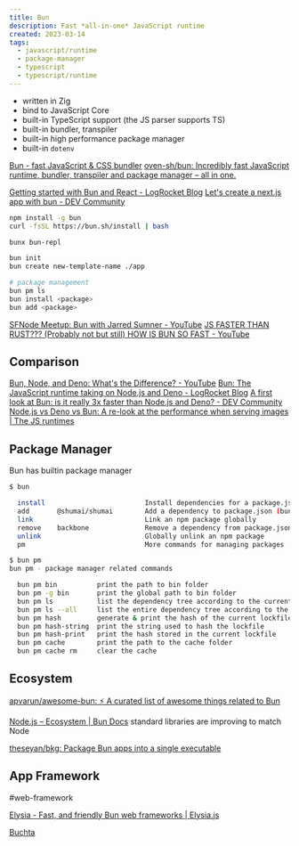 ```yaml
---
title: Bun
description: Fast *all-in-one* JavaScript runtime
created: 2023-03-14
tags:
  - javascript/runtime
  - package-manager
  - typescript
  - typescript/runtime
---
```


- written in Zig
- bind to JavaScript Core
- built-in TypeScript support (the JS parser supports TS)
- built-in bundler, transpiler
- built-in high performance package manager
- built-in `dotenv`

[Bun - fast JavaScript & CSS bundler](https://bun.sh/)
[oven-sh/bun: Incredibly fast JavaScript runtime, bundler, transpiler and package manager – all in one.](https://github.com/oven-sh/bun)

[Getting started with Bun and React - LogRocket Blog](https://blog.logrocket.com/getting-started-bun-react/)
[Let's create a next.js app with bun - DEV Community](https://dev.to/ashirbadgudu/lets-create-a-nextjs-app-with-bun-48l6)

```sh
npm install -g bun
curl -fsSL https://bun.sh/install | bash

bunx bun-repl

bun init
bun create new-template-name ./app

# package management
bun pm ls
bun install <package>
bun add <package>
```

[SFNode Meetup: Bun with Jarred Sumner - YouTube](https://www.youtube.com/watch?v=eF48Ar-JjT8)
[JS FASTER THAN RUST??? (Probably not but still) HOW IS BUN SO FAST - YouTube](https://www.youtube.com/watch?v=Rp5yvwX7orE)

## Comparison

[Bun, Node, and Deno: What's the Difference? - YouTube](https://www.youtube.com/watch?v=ApRGWUpW9wg)
[Bun: The JavaScript runtime taking on Node.js and Deno - LogRocket Blog](https://blog.logrocket.com/bun-javascript-runtime-taking-node-js-deno/)
[A first look at Bun: is it really 3x faster than Node.js and Deno? - DEV Community](https://dev.to/builderio/a-first-look-at-bun-is-it-really-3x-faster-than-nodejs-and-deno-45od)
[Node.js vs Deno vs Bun: A re-look at the performance when serving images | The JS runtimes](https://medium.com/deno-the-complete-reference/node-js-vs-deno-vs-bun-a-re-look-at-the-performance-when-serving-images-87a972c9257)

## Package Manager

Bun has builtin package manager

```sh
$ bun

  install                         Install dependencies for a package.json (bun i)
  add       @shumai/shumai        Add a dependency to package.json (bun a)
  link                            Link an npm package globally
  remove    backbone              Remove a dependency from package.json (bun rm)
  unlink                          Globally unlink an npm package
  pm                              More commands for managing packages

$ bun pm
bun pm - package manager related commands

  bun pm bin          print the path to bin folder
  bun pm -g bin       print the global path to bin folder
  bun pm ls           list the dependency tree according to the current lockfile
  bun pm ls --all     list the entire dependency tree according to the current lockfile
  bun pm hash         generate & print the hash of the current lockfile
  bun pm hash-string  print the string used to hash the lockfile
  bun pm hash-print   print the hash stored in the current lockfile
  bun pm cache        print the path to the cache folder
  bun pm cache rm     clear the cache
```

## Ecosystem

[apvarun/awesome-bun: ⚡️ A curated list of awesome things related to Bun](https://github.com/apvarun/awesome-bun)

[Node.js – Ecosystem | Bun Docs](https://bun.sh/docs/ecosystem/nodejs) standard libraries are improving to match Node

[theseyan/bkg: Package Bun apps into a single executable](https://github.com/theseyan/bkg)

## App Framework

#web-framework

[Elysia - Fast, and friendly Bun web frameworks | Elysia.js](https://elysiajs.com/)

[Buchta](https://buchtajs.com/)
